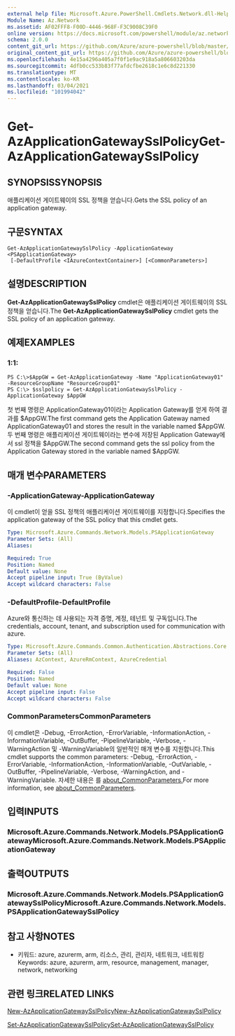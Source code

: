 ```yaml
---
external help file: Microsoft.Azure.PowerShell.Cmdlets.Network.dll-Help.xml
Module Name: Az.Network
ms.assetid: AF02FFF8-F00D-4446-968F-F3C9008C39F0
online version: https://docs.microsoft.com/powershell/module/az.network/get-azapplicationgatewaysslpolicy
schema: 2.0.0
content_git_url: https://github.com/Azure/azure-powershell/blob/master/src/Network/Network/help/Get-AzApplicationGatewaySslPolicy.md
original_content_git_url: https://github.com/Azure/azure-powershell/blob/master/src/Network/Network/help/Get-AzApplicationGatewaySslPolicy.md
ms.openlocfilehash: 4e15a4296a405a7f0f1e9ac918a5a806603203da
ms.sourcegitcommit: 4dfb0cc533b83f77afdcfbe2618c1e6c8d221330
ms.translationtype: MT
ms.contentlocale: ko-KR
ms.lasthandoff: 03/04/2021
ms.locfileid: "101994042"
---
```

# <span data-ttu-id="93ab9-101">Get-AzApplicationGatewaySslPolicy</span><span class="sxs-lookup"><span data-stu-id="93ab9-101">Get-AzApplicationGatewaySslPolicy</span></span>

## <span data-ttu-id="93ab9-102">SYNOPSIS</span><span class="sxs-lookup"><span data-stu-id="93ab9-102">SYNOPSIS</span></span>
<span data-ttu-id="93ab9-103">애플리케이션 게이트웨이의 SSL 정책을 얻습니다.</span><span class="sxs-lookup"><span data-stu-id="93ab9-103">Gets the SSL policy of an application gateway.</span></span>

## <span data-ttu-id="93ab9-104">구문</span><span class="sxs-lookup"><span data-stu-id="93ab9-104">SYNTAX</span></span>

```
Get-AzApplicationGatewaySslPolicy -ApplicationGateway <PSApplicationGateway>
 [-DefaultProfile <IAzureContextContainer>] [<CommonParameters>]
```

## <span data-ttu-id="93ab9-105">설명</span><span class="sxs-lookup"><span data-stu-id="93ab9-105">DESCRIPTION</span></span>
<span data-ttu-id="93ab9-106">**Get-AzApplicationGatewaySslPolicy** cmdlet은 애플리케이션 게이트웨이의 SSL 정책을 얻습니다.</span><span class="sxs-lookup"><span data-stu-id="93ab9-106">The **Get-AzApplicationGatewaySslPolicy** cmdlet gets the SSL policy of an application gateway.</span></span>

## <span data-ttu-id="93ab9-107">예제</span><span class="sxs-lookup"><span data-stu-id="93ab9-107">EXAMPLES</span></span>

### <span data-ttu-id="93ab9-108">1:</span><span class="sxs-lookup"><span data-stu-id="93ab9-108">1:</span></span>
```
PS C:\>$AppGW = Get-AzApplicationGateway -Name "ApplicationGateway01" -ResourceGroupName "ResourceGroup01"
PS C:\> $sslpolicy = Get-AzApplicationGatewaySslPolicy -ApplicationGateway $AppGW
```

<span data-ttu-id="93ab9-109">첫 번째 명령은 ApplicationGateway01이라는 Application Gateway를 얻게 하여 결과를 $AppGW.</span><span class="sxs-lookup"><span data-stu-id="93ab9-109">The first command gets the Application Gateway named ApplicationGateway01 and stores the result in the variable named $AppGW.</span></span>
<span data-ttu-id="93ab9-110">두 번째 명령은 애플리케이션 게이트웨이라는 변수에 저장된 Application Gateway에서 ssl 정책을 $AppGW.</span><span class="sxs-lookup"><span data-stu-id="93ab9-110">The second command gets the ssl policy from the Application Gateway stored in the variable named $AppGW.</span></span>

## <span data-ttu-id="93ab9-111">매개 변수</span><span class="sxs-lookup"><span data-stu-id="93ab9-111">PARAMETERS</span></span>

### <span data-ttu-id="93ab9-112">-ApplicationGateway</span><span class="sxs-lookup"><span data-stu-id="93ab9-112">-ApplicationGateway</span></span>
<span data-ttu-id="93ab9-113">이 cmdlet이 얻을 SSL 정책의 애플리케이션 게이트웨이를 지정합니다.</span><span class="sxs-lookup"><span data-stu-id="93ab9-113">Specifies the application gateway of the SSL policy that this cmdlet gets.</span></span>

```yaml
Type: Microsoft.Azure.Commands.Network.Models.PSApplicationGateway
Parameter Sets: (All)
Aliases:

Required: True
Position: Named
Default value: None
Accept pipeline input: True (ByValue)
Accept wildcard characters: False
```

### <span data-ttu-id="93ab9-114">-DefaultProfile</span><span class="sxs-lookup"><span data-stu-id="93ab9-114">-DefaultProfile</span></span>
<span data-ttu-id="93ab9-115">Azure와 통신하는 데 사용되는 자격 증명, 계정, 테넌트 및 구독입니다.</span><span class="sxs-lookup"><span data-stu-id="93ab9-115">The credentials, account, tenant, and subscription used for communication with azure.</span></span>

```yaml
Type: Microsoft.Azure.Commands.Common.Authentication.Abstractions.Core.IAzureContextContainer
Parameter Sets: (All)
Aliases: AzContext, AzureRmContext, AzureCredential

Required: False
Position: Named
Default value: None
Accept pipeline input: False
Accept wildcard characters: False
```

### <span data-ttu-id="93ab9-116">CommonParameters</span><span class="sxs-lookup"><span data-stu-id="93ab9-116">CommonParameters</span></span>
<span data-ttu-id="93ab9-117">이 cmdlet은 -Debug, -ErrorAction, -ErrorVariable, -InformationAction, -InformationVariable, -OutBuffer, -PipelineVariable, -Verbose, -WarningAction 및 -WarningVariable의 일반적인 매개 변수를 지원합니다.</span><span class="sxs-lookup"><span data-stu-id="93ab9-117">This cmdlet supports the common parameters: -Debug, -ErrorAction, -ErrorVariable, -InformationAction, -InformationVariable, -OutVariable, -OutBuffer, -PipelineVariable, -Verbose, -WarningAction, and -WarningVariable.</span></span> <span data-ttu-id="93ab9-118">자세한 내용은 를 [about_CommonParameters.](http://go.microsoft.com/fwlink/?LinkID=113216)</span><span class="sxs-lookup"><span data-stu-id="93ab9-118">For more information, see [about_CommonParameters](http://go.microsoft.com/fwlink/?LinkID=113216).</span></span>

## <span data-ttu-id="93ab9-119">입력</span><span class="sxs-lookup"><span data-stu-id="93ab9-119">INPUTS</span></span>

### <span data-ttu-id="93ab9-120">Microsoft.Azure.Commands.Network.Models.PSApplicationGateway</span><span class="sxs-lookup"><span data-stu-id="93ab9-120">Microsoft.Azure.Commands.Network.Models.PSApplicationGateway</span></span>

## <span data-ttu-id="93ab9-121">출력</span><span class="sxs-lookup"><span data-stu-id="93ab9-121">OUTPUTS</span></span>

### <span data-ttu-id="93ab9-122">Microsoft.Azure.Commands.Network.Models.PSApplicationGatewaySslPolicy</span><span class="sxs-lookup"><span data-stu-id="93ab9-122">Microsoft.Azure.Commands.Network.Models.PSApplicationGatewaySslPolicy</span></span>

## <span data-ttu-id="93ab9-123">참고 사항</span><span class="sxs-lookup"><span data-stu-id="93ab9-123">NOTES</span></span>
* <span data-ttu-id="93ab9-124">키워드: azure, azurerm, arm, 리소스, 관리, 관리자, 네트워크, 네트워킹</span><span class="sxs-lookup"><span data-stu-id="93ab9-124">Keywords: azure, azurerm, arm, resource, management, manager, network, networking</span></span>

## <span data-ttu-id="93ab9-125">관련 링크</span><span class="sxs-lookup"><span data-stu-id="93ab9-125">RELATED LINKS</span></span>

[<span data-ttu-id="93ab9-126">New-AzApplicationGatewaySslPolicy</span><span class="sxs-lookup"><span data-stu-id="93ab9-126">New-AzApplicationGatewaySslPolicy</span></span>](./New-AzApplicationGatewaySslPolicy.md)

[<span data-ttu-id="93ab9-127">Set-AzApplicationGatewaySslPolicy</span><span class="sxs-lookup"><span data-stu-id="93ab9-127">Set-AzApplicationGatewaySslPolicy</span></span>](./Set-AzApplicationGatewaySslPolicy.md)


